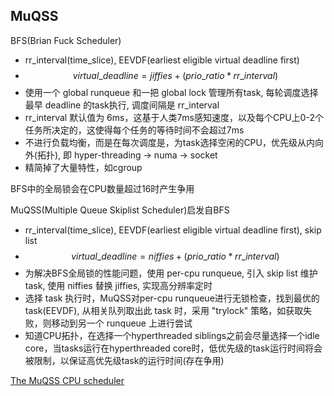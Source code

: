 ## MuQSS

BFS(Brian Fuck Scheduler)
- rr_interval(time_slice), EEVDF(earliest eligible virtual deadline first)
- $$virtual\_{}deadline = jiffies + (prio\_{}ratio * rr\_{}interval)$$
- 使用一个 global runqueue 和一把 global lock 管理所有task, 每轮调度选择最早 deadline 的task执行, 调度间隔是 rr_interval
- rr_interval 默认值为 6ms，这基于人类7ms感知速度，以及每个CPU上0-2个任务所决定的，这使得每个任务的等待时间不会超过7ms 
- 不进行负载均衡，而是在每次调度是，为task选择空闲的CPU，优先级从内向外(拓扑), 即 hyper-threading -> numa -> socket
- 精简掉了大量特性，如cgroup


BFS中的全局锁会在CPU数量超过16时产生争用

MuQSS(Multiple Queue Skiplist Scheduler)启发自BFS
- rr_interval(time_slice), EEVDF(earliest eligible virtual deadline first), skip list 
- $$virtual\_{}deadline = niffies + (prio\_{}ratio * rr\_{}interval)$$
- 为解决BFS全局锁的性能问题，使用 per-cpu runqueue, 引入 skip list 维护task, 使用 niffies 替换 jiffies, 实现高分辨率定时
- 选择 task 执行时，MuQSS对per-cpu runqueue进行无锁检查，找到最优的task(EEVDF), 从相关队列取出此 task 时，采用 "trylock" 策略，如获取失败，则移动到另一个 runqueue 上进行尝试
- 知道CPU拓扑，在选择一个hyperthreaded siblings之前会尽量选择一个idle core，当tasks运行在hyperthreaded core时，低优先级的task运行时间将会被限制，以保证高优先级task的运行时间(存在争用)

[The MuQSS CPU scheduler](https://lwn.net/Articles/720227/)